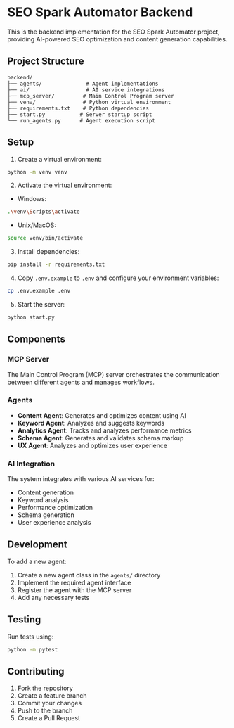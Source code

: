 # SEO Spark Automator Backend

This is the backend implementation for the SEO Spark Automator project, providing AI-powered SEO optimization and content generation capabilities.

## Project Structure

```
backend/
├── agents/              # Agent implementations
├── ai/                  # AI service integrations
├── mcp_server/         # Main Control Program server
├── venv/               # Python virtual environment
├── requirements.txt    # Python dependencies
├── start.py           # Server startup script
└── run_agents.py      # Agent execution script
```

## Setup

1. Create a virtual environment:
```bash
python -m venv venv
```

2. Activate the virtual environment:
- Windows:
```bash
.\venv\Scripts\activate
```
- Unix/MacOS:
```bash
source venv/bin/activate
```

3. Install dependencies:
```bash
pip install -r requirements.txt
```

4. Copy `.env.example` to `.env` and configure your environment variables:
```bash
cp .env.example .env
```

5. Start the server:
```bash
python start.py
```

## Components

### MCP Server
The Main Control Program (MCP) server orchestrates the communication between different agents and manages workflows.

### Agents
- **Content Agent**: Generates and optimizes content using AI
- **Keyword Agent**: Analyzes and suggests keywords
- **Analytics Agent**: Tracks and analyzes performance metrics
- **Schema Agent**: Generates and validates schema markup
- **UX Agent**: Analyzes and optimizes user experience

### AI Integration
The system integrates with various AI services for:
- Content generation
- Keyword analysis
- Performance optimization
- Schema generation
- User experience analysis

## Development

To add a new agent:
1. Create a new agent class in the `agents/` directory
2. Implement the required agent interface
3. Register the agent with the MCP server
4. Add any necessary tests

## Testing

Run tests using:
```bash
python -m pytest
```

## Contributing

1. Fork the repository
2. Create a feature branch
3. Commit your changes
4. Push to the branch
5. Create a Pull Request 
